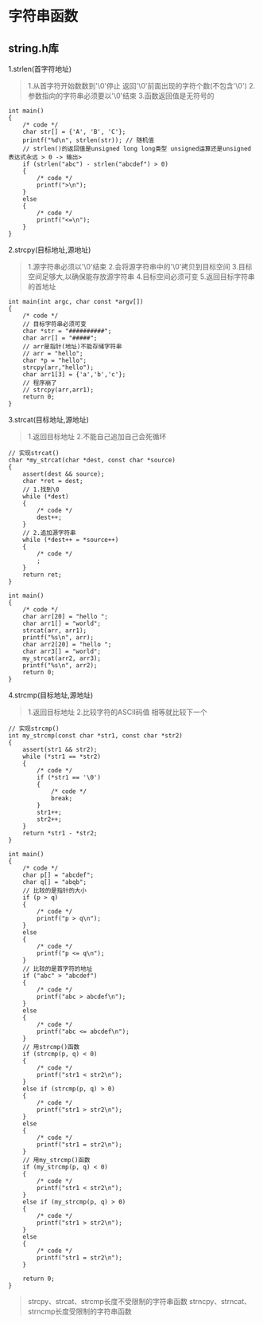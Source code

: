 # 字符串函数

## string.h库

1.strlen(首字符地址)
>1.从首字符开始数数到'\0'停止 返回'\0'前面出现的字符个数(不包含'\0')
>2.参数指向的字符串必须要以'\0'结束
>3.函数返回值是无符号的

    int main()
    {
        /* code */
        char str[] = {'A', 'B', 'C'};
        printf("%d\n", strlen(str)); // 随机值
        // strlen()的返回值是unsigned long long类型 unsigned运算还是unsigned 表达式永远 > 0 -> 输出>
        if (strlen("abc") - strlen("abcdef") > 0)
        {
            /* code */
            printf(">\n");
        }
        else
        {
            /* code */
            printf("<=\n");
        }
    }

2.strcpy(目标地址,源地址)
>1.源字符串必须以'\0'结束
>2.会将源字符串中的'\0'拷贝到目标空间
>3.目标空间足够大,以确保能存放源字符串
>4.目标空间必须可变
>5.返回目标字符串的首地址

    int main(int argc, char const *argv[])
    {
        /* code */
        // 目标字符串必须可变
        char *str = "##########";
        char arr[] = "#####";
        // arr是指针(地址)不能存储字符串
        // arr = "hello";
        char *p = "hello";
        strcpy(arr,"hello");
        char arr1[3] = {'a','b','c'};
        // 程序崩了
        // strcpy(arr,arr1);
        return 0;
    }

3.strcat(目标地址,源地址)
>1.返回目标地址
>2.不能自己追加自己会死循环

    // 实现strcat()
    char *my_strcat(char *dest, const char *source)
    {
        assert(dest && source);
        char *ret = dest;
        // 1.找到\0
        while (*dest)
        {
            /* code */
            dest++;
        }
        // 2.追加源字符串
        while (*dest++ = *source++)
        {
            /* code */
            ;
        }
        return ret;
    }

    int main()
    {
        /* code */
        char arr[20] = "hello ";
        char arr1[] = "world";
        strcat(arr, arr1);
        printf("%s\n", arr);
        char arr2[20] = "hello ";
        char arr3[] = "world";
        my_strcat(arr2, arr3);
        printf("%s\n", arr2);
        return 0;
    }

4.strcmp(目标地址,源地址)
>1.返回目标地址
>2.比较字符的ASCII码值 相等就比较下一个

    // 实现strcmp()
    int my_strcmp(const char *str1, const char *str2)
    {
        assert(str1 && str2);
        while (*str1 == *str2)
        {
            /* code */
            if (*str1 == '\0')
            {
                /* code */
                break;
            }
            str1++;
            str2++;
        }
        return *str1 - *str2;
    }

    int main()
    {
        /* code */
        char p[] = "abcdef";
        char q[] = "abqb";
        // 比较的是指针的大小
        if (p > q)
        {
            /* code */
            printf("p > q\n");
        }
        else
        {
            /* code */
            printf("p <= q\n");
        }
        // 比较的是首字符的地址
        if ("abc" > "abcdef")
        {
            /* code */
            printf("abc > abcdef\n");
        }
        else
        {
            /* code */
            printf("abc <= abcdef\n");
        }
        // 用strcmp()函数
        if (strcmp(p, q) < 0)
        {
            /* code */
            printf("str1 < str2\n");
        }
        else if (strcmp(p, q) > 0)
        {
            /* code */
            printf("str1 > str2\n");
        }
        else
        {
            /* code */
            printf("str1 = str2\n");
        }
        // 用my_strcmp()函数
        if (my_strcmp(p, q) < 0)
        {
            /* code */
            printf("str1 < str2\n");
        }
        else if (my_strcmp(p, q) > 0)
        {
            /* code */
            printf("str1 > str2\n");
        }
        else
        {
            /* code */
            printf("str1 = str2\n");
        }

        return 0;
    }

>strcpy、strcat、strcmp长度不受限制的字符串函数
>strncpy、strncat、strncmp长度受限制的字符串函数